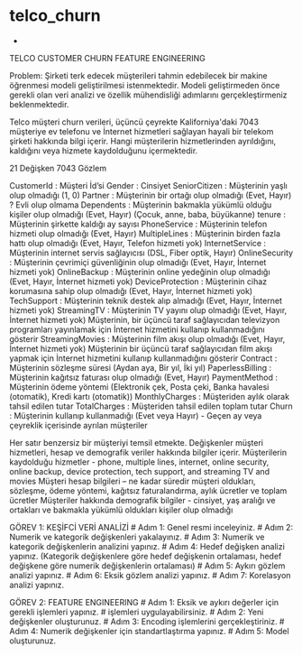 # telco_churn
*

 TELCO CUSTOMER CHURN FEATURE ENGINEERING

Problem: Şirketi terk edecek müşterileri tahmin edebilecek bir makine öğrenmesi modeli geliştirilmesi istenmektedir.
Modeli geliştirmeden önce gerekli olan veri analizi ve özellik mühendisliği adımlarını gerçekleştirmeniz beklenmektedir.

Telco müşteri churn verileri, üçüncü çeyrekte Kaliforniya'daki 7043 müşteriye ev telefonu ve İnternet hizmetleri sağlayan hayali bir telekom şirketi hakkında bilgi içerir. 
Hangi müşterilerin hizmetlerinden ayrıldığını, kaldığını veya hizmete kaydolduğunu içermektedir.

21 Değişken 7043 Gözlem

 CustomerId : Müşteri İd’si
 Gender : Cinsiyet
 SeniorCitizen : Müşterinin yaşlı olup olmadığı (1, 0)
 Partner : Müşterinin bir ortağı olup olmadığı (Evet, Hayır) ? Evli olup olmama
 Dependents : Müşterinin bakmakla yükümlü olduğu kişiler olup olmadığı (Evet, Hayır) (Çocuk, anne, baba, büyükanne)
 tenure : Müşterinin şirkette kaldığı ay sayısı
 PhoneService : Müşterinin telefon hizmeti olup olmadığı (Evet, Hayır)
 MultipleLines : Müşterinin birden fazla hattı olup olmadığı (Evet, Hayır, Telefon hizmeti yok)
 InternetService : Müşterinin internet servis sağlayıcısı (DSL, Fiber optik, Hayır)
 OnlineSecurity : Müşterinin çevrimiçi güvenliğinin olup olmadığı (Evet, Hayır, İnternet hizmeti yok)
 OnlineBackup : Müşterinin online yedeğinin olup olmadığı (Evet, Hayır, İnternet hizmeti yok)
 DeviceProtection : Müşterinin cihaz korumasına sahip olup olmadığı (Evet, Hayır, İnternet hizmeti yok)
 TechSupport : Müşterinin teknik destek alıp almadığı (Evet, Hayır, İnternet hizmeti yok)
 StreamingTV : Müşterinin TV yayını olup olmadığı (Evet, Hayır, İnternet hizmeti yok) Müşterinin, bir üçüncü taraf sağlayıcıdan televizyon programları yayınlamak için İnternet hizmetini kullanıp kullanmadığını gösterir
 StreamingMovies : Müşterinin film akışı olup olmadığı (Evet, Hayır, İnternet hizmeti yok) Müşterinin bir üçüncü taraf sağlayıcıdan film akışı yapmak için İnternet hizmetini kullanıp kullanmadığını gösterir
 Contract : Müşterinin sözleşme süresi (Aydan aya, Bir yıl, İki yıl)
 PaperlessBilling : Müşterinin kağıtsız faturası olup olmadığı (Evet, Hayır)
 PaymentMethod : Müşterinin ödeme yöntemi (Elektronik çek, Posta çeki, Banka havalesi (otomatik), Kredi kartı (otomatik))
 MonthlyCharges : Müşteriden aylık olarak tahsil edilen tutar
 TotalCharges : Müşteriden tahsil edilen toplam tutar
 Churn : Müşterinin kullanıp kullanmadığı (Evet veya Hayır) - Geçen ay veya çeyreklik içerisinde ayrılan müşteriler


 Her satır benzersiz bir müşteriyi temsil etmekte.
 Değişkenler müşteri hizmetleri, hesap ve demografik veriler hakkında bilgiler içerir.
 Müşterilerin kaydolduğu hizmetler - phone, multiple lines, internet, online security, online backup, device protection, tech support, and streaming TV and movies
 Müşteri hesap bilgileri – ne kadar süredir müşteri oldukları, sözleşme, ödeme yöntemi, kağıtsız faturalandırma, aylık ücretler ve toplam ücretler
 Müşteriler hakkında demografik bilgiler - cinsiyet, yaş aralığı ve ortakları ve bakmakla yükümlü oldukları kişiler olup olmadığı


GÖREV 1: KEŞİFCİ VERİ ANALİZİ
           # Adım 1: Genel resmi inceleyiniz.
           # Adım 2: Numerik ve kategorik değişkenleri yakalayınız.
           # Adım 3:  Numerik ve kategorik değişkenlerin analizini yapınız.
           # Adım 4: Hedef değişken analizi yapınız. (Kategorik değişkenlere göre hedef değişkenin ortalaması, hedef değişkene göre numerik değişkenlerin ortalaması)
           # Adım 5: Aykırı gözlem analizi yapınız.
           # Adım 6: Eksik gözlem analizi yapınız.
           # Adım 7: Korelasyon analizi yapınız.

GÖREV 2: FEATURE ENGINEERING
           # Adım 1:  Eksik ve aykırı değerler için gerekli işlemleri yapınız.
           # işlemleri uygulayabilirsiniz.
           # Adım 2: Yeni değişkenler oluşturunuz.
           # Adım 3:  Encoding işlemlerini gerçekleştiriniz.
           # Adım 4: Numerik değişkenler için standartlaştırma yapınız.
           # Adım 5: Model oluşturunuz.

